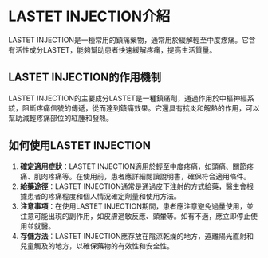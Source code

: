 # LASTET INJECTION介紹
LASTET INJECTION是一種常用的鎮痛藥物，通常用於緩解輕至中度疼痛。它含有活性成分LASTET，能夠幫助患者快速緩解疼痛，提高生活質量。
## LASTET INJECTION的作用機制
LASTET INJECTION的主要成分LASTET是一種鎮痛劑，通過作用於中樞神經系統，阻斷疼痛信號的傳遞，從而達到鎮痛效果。它還具有抗炎和解熱的作用，可以幫助減輕疼痛部位的紅腫和發熱。
## 如何使用LASTET INJECTION
1. **確定適用症狀**：LASTET INJECTION適用於輕至中度疼痛，如頭痛、關節疼痛、肌肉疼痛等。在使用前，患者應詳細閱讀說明書，確保符合適用條件。
2. **給藥途徑**：LASTET INJECTION通常是通過皮下注射的方式給藥，醫生會根據患者的疼痛程度和個人情況確定劑量和使用方法。
3. **注意事項**：在使用LASTET INJECTION期間，患者應注意避免過量使用，並注意可能出現的副作用，如皮膚過敏反應、頭暈等。如有不適，應立即停止使用並就醫。
4. **存儲方法**：LASTET INJECTION應存放在陰涼乾燥的地方，遠離陽光直射和兒童觸及的地方，以確保藥物的有效性和安全性。
